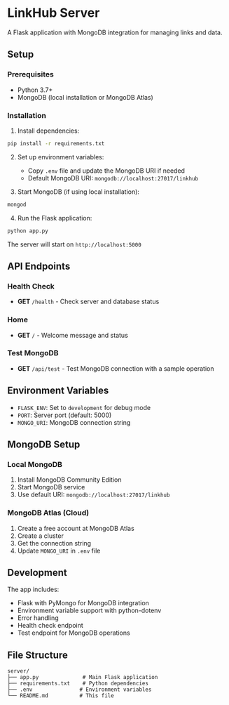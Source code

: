 # LinkHub Server

A Flask application with MongoDB integration for managing links and data.

## Setup

### Prerequisites

- Python 3.7+
- MongoDB (local installation or MongoDB Atlas)

### Installation

1. Install dependencies:

```bash
pip install -r requirements.txt
```

2. Set up environment variables:

   - Copy `.env` file and update the MongoDB URI if needed
   - Default MongoDB URI: `mongodb://localhost:27017/linkhub`

3. Start MongoDB (if using local installation):

```bash
mongod
```

4. Run the Flask application:

```bash
python app.py
```

The server will start on `http://localhost:5000`

## API Endpoints

### Health Check

- **GET** `/health` - Check server and database status

### Home

- **GET** `/` - Welcome message and status

### Test MongoDB

- **GET** `/api/test` - Test MongoDB connection with a sample operation

## Environment Variables

- `FLASK_ENV`: Set to `development` for debug mode
- `PORT`: Server port (default: 5000)
- `MONGO_URI`: MongoDB connection string

## MongoDB Setup

### Local MongoDB

1. Install MongoDB Community Edition
2. Start MongoDB service
3. Use default URI: `mongodb://localhost:27017/linkhub`

### MongoDB Atlas (Cloud)

1. Create a free account at MongoDB Atlas
2. Create a cluster
3. Get the connection string
4. Update `MONGO_URI` in `.env` file

## Development

The app includes:

- Flask with PyMongo for MongoDB integration
- Environment variable support with python-dotenv
- Error handling
- Health check endpoint
- Test endpoint for MongoDB operations

## File Structure

```
server/
├── app.py              # Main Flask application
├── requirements.txt    # Python dependencies
├── .env               # Environment variables
└── README.md          # This file
```
